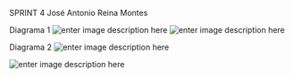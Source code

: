 ﻿SPRINT 4
José Antonio Reina Montes

Diagrama 1
![enter image description here](https://i.imgur.com/gLAqIZq.png)
![enter image description here](https://i.imgur.com/8pz0N5l.png)

Diagrama 2
![enter image description here](https://i.imgur.com/cQpEmGA.png)

![enter image description here](https://i.imgur.com/HXwyKCw.png)
